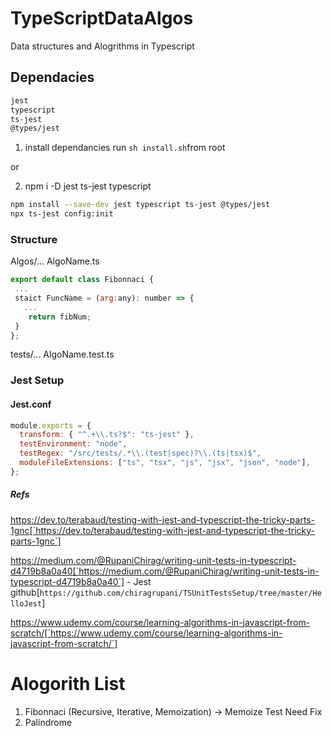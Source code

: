# TypeScriptDataAlgos

Data structures and Alogrithms in Typescript

## Dependacies

```bash
jest
typescript
ts-jest
@types/jest
```

1. install dependancies run `sh install.sh`from root

or

2. npm i -D jest ts-jest typescript

```bash
npm install --save-dev jest typescript ts-jest @types/jest
npx ts-jest config:init
```

### Structure

Algos/...
AlgoName.ts

```js
export default class Fibonnaci {
 ...
 staict FuncName = (arg:any): number => {
   ...
    return fibNum;
 }
};
```

tests/...
AlgoName.test.ts

### Jest Setup

#### Jest.conf

```js
module.exports = {
  transform: { "^.+\\.ts?$": "ts-jest" },
  testEnvironment: "node",
  testRegex: "/src/tests/.*\\.(test|spec)?\\.(ts|tsx)$",
  moduleFileExtensions: ["ts", "tsx", "js", "jsx", "json", "node"],
};
```

##### Refs

https://dev.to/terabaud/testing-with-jest-and-typescript-the-tricky-parts-1gnc[`https://dev.to/terabaud/testing-with-jest-and-typescript-the-tricky-parts-1gnc`]

https://medium.com/@RupaniChirag/writing-unit-tests-in-typescript-d4719b8a0a40[`https://medium.com/@RupaniChirag/writing-unit-tests-in-typescript-d4719b8a0a40`] - Jest github[`https://github.com/chiragrupani/TSUnitTestsSetup/tree/master/HelloJest`]

https://www.udemy.com/course/learning-algorithms-in-javascript-from-scratch/[`https://www.udemy.com/course/learning-algorithms-in-javascript-from-scratch/`]

# Alogorith List

1. Fibonnaci (Recursive, Iterative, Memoization) -> Memoize Test Need Fix
2. Palindrome
